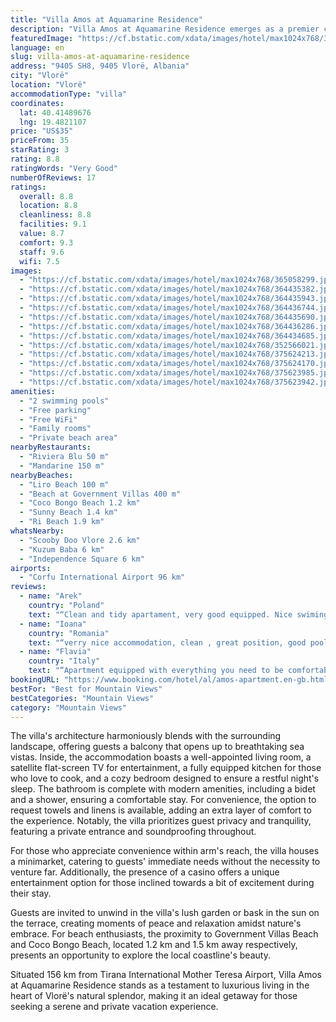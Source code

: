 ```yaml
---
title: "Villa Amos at Aquamarine Residence"
description: "Villa Amos at Aquamarine Residence emerges as a premier choice for travelers seeking a blend of comfort, privacy, and scenic beauty in Vlorë."
featuredImage: "https://cf.bstatic.com/xdata/images/hotel/max1024x768/365058299.jpg?k=8175726b686ee4a1910ab35ea15e82e8a5ad687988597404c4bb7c811110c922&o=&hp=1"
language: en
slug: villa-amos-at-aquamarine-residence
address: "9405 SH8, 9405 Vlorë, Albania"
city: "Vlorë"
location: "Vlorë"
accommodationType: "villa"
coordinates:
  lat: 40.41489676
  lng: 19.4821107
price: "US$35"
priceFrom: 35
starRating: 3
rating: 8.8
ratingWords: "Very Good"
numberOfReviews: 17
ratings:
  overall: 8.8
  location: 8.8
  cleanliness: 8.8
  facilities: 9.1
  value: 8.7
  comfort: 9.3
  staff: 9.6
  wifi: 7.5
images:
  - "https://cf.bstatic.com/xdata/images/hotel/max1024x768/365058299.jpg?k=8175726b686ee4a1910ab35ea15e82e8a5ad687988597404c4bb7c811110c922&o=&hp=1"
  - "https://cf.bstatic.com/xdata/images/hotel/max1024x768/364435382.jpg?k=2570e78d440e68aa23ce90fbb82b5604975ac729ba428822657e3149d58fc0cb&o=&hp=1"
  - "https://cf.bstatic.com/xdata/images/hotel/max1024x768/364435943.jpg?k=e460ab66ba72fb4fb74b66309adac8c808fc200153fead8aa1aca2ef06c4c51c&o=&hp=1"
  - "https://cf.bstatic.com/xdata/images/hotel/max1024x768/364436744.jpg?k=e00480dbc32dd631ee43d89d5291ca6207b408c717a9e4c4478c6d3d675617b7&o=&hp=1"
  - "https://cf.bstatic.com/xdata/images/hotel/max1024x768/364435690.jpg?k=ede3d992f16dfe799dc28a971ca981d30881c91103fca719cee449ce98359c64&o=&hp=1"
  - "https://cf.bstatic.com/xdata/images/hotel/max1024x768/364436286.jpg?k=4da8e983ca5d577ba97bc40a9e14d61e997eb63dbcede10189cb66c365f1f786&o=&hp=1"
  - "https://cf.bstatic.com/xdata/images/hotel/max1024x768/364434685.jpg?k=c7188152b0a83941d4bdbae7480f4a0461041d4b9d0e467cb07612951bc885cd&o=&hp=1"
  - "https://cf.bstatic.com/xdata/images/hotel/max1024x768/352566021.jpg?k=05ee6757c9b8bb64b455b4d6fd9dd535cafa6593c710a064abe3f51d91096dd5&o=&hp=1"
  - "https://cf.bstatic.com/xdata/images/hotel/max1024x768/375624213.jpg?k=f43959fd0dbf43f9526a5ba449cfa5b5b2fd171b5bbfaa7c77df45b2a081d26e&o=&hp=1"
  - "https://cf.bstatic.com/xdata/images/hotel/max1024x768/375624170.jpg?k=fe770123cdced186d45f9d60f1a580d7eaee3e8a2887d71790bd1d4aa1a4af03&o=&hp=1"
  - "https://cf.bstatic.com/xdata/images/hotel/max1024x768/375623985.jpg?k=eabcc913ef2123efa83ac507fc784c1836936a30c01118e7832cb2856cb12d07&o=&hp=1"
  - "https://cf.bstatic.com/xdata/images/hotel/max1024x768/375623942.jpg?k=5dc11e611616aa9981b5bc39590befef0bce500066b08bf7075df6a3ed863029&o=&hp=1"
amenities:
  - "2 swimming pools"
  - "Free parking"
  - "Free WiFi"
  - "Family rooms"
  - "Private beach area"
nearbyRestaurants:
  - "Riviera Blu 50 m"
  - "Mandarine 150 m"
nearbyBeaches:
  - "Liro Beach 100 m"
  - "Beach at Government Villas 400 m"
  - "Coco Bongo Beach 1.2 km"
  - "Sunny Beach 1.4 km"
  - "Ri Beach 1.9 km"
whatsNearby:
  - "Scooby Doo Vlore 2.6 km"
  - "Kuzum Baba 6 km"
  - "Independence Square 6 km"
airports:
  - "Corfu International Airport 96 km"
reviews:
  - name: "Arek"
    country: "Poland"
    text: "“Clean and tidy apartament, very good equipped. Nice swiming pool. Beatiful view from swimming pool.”"
  - name: "Ioana"
    country: "Romania"
    text: "“verry nice accommodation, clean , great position, good pool.”"
  - name: "Flavia"
    country: "Italy"
    text: "“Apartment equipped with everything you need to be comfortable (appliances, crockery, linen, home products and person) the owner is extremely helpful, parking and comfortable structure, not in the central chaos but still with a market and useful...”"
bookingURL: "https://www.booking.com/hotel/al/amos-apartment.en-gb.html?aid=8035640"
bestFor: "Best for Mountain Views"
bestCategories: "Mountain Views"
category: "Mountain Views"
---
```


The villa's architecture harmoniously blends with the surrounding landscape, offering guests a balcony that opens up to breathtaking sea vistas. Inside, the accommodation boasts a well-appointed living room, a satellite flat-screen TV for entertainment, a fully equipped kitchen for those who love to cook, and a cozy bedroom designed to ensure a restful night's sleep. The bathroom is complete with modern amenities, including a bidet and a shower, ensuring a comfortable stay. For convenience, the option to request towels and linens is available, adding an extra layer of comfort to the experience. Notably, the villa prioritizes guest privacy and tranquility, featuring a private entrance and soundproofing throughout.

For those who appreciate convenience within arm's reach, the villa houses a minimarket, catering to guests' immediate needs without the necessity to venture far. Additionally, the presence of a casino offers a unique entertainment option for those inclined towards a bit of excitement during their stay.

Guests are invited to unwind in the villa's lush garden or bask in the sun on the terrace, creating moments of peace and relaxation amidst nature's embrace. For beach enthusiasts, the proximity to Government Villas Beach and Coco Bongo Beach, located 1.2 km and 1.5 km away respectively, presents an opportunity to explore the local coastline's beauty.

Situated 156 km from Tirana International Mother Teresa Airport, Villa Amos at Aquamarine Residence stands as a testament to luxurious living in the heart of Vlorë's natural splendor, making it an ideal getaway for those seeking a serene and private vacation experience.